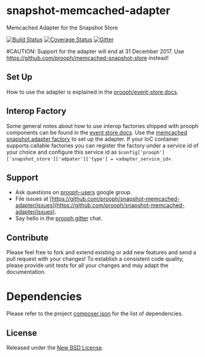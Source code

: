 # snapshot-memcached-adapter

Memcached Adapter for the Snapshot Store

[![Build Status](https://travis-ci.org/prooph/snapshot-memcached-adapter.svg?branch=master)](https://travis-ci.org/prooph/snapshot-memcached-adapter)
[![Coverage Status](https://coveralls.io/repos/prooph/snapshot-memcached-adapter/badge.svg?branch=master&service=github)](https://coveralls.io/github/prooph/snapshot-memcached-adapter?branch=master)
[![Gitter](https://badges.gitter.im/Join%20Chat.svg)](https://gitter.im/prooph/improoph)

#CAUTION: Support for the adapter will end at 31 December 2017. Use https://github.com/prooph/memcached-snapshot-store instead!

## Set Up

How to use the adapter is explained in the [prooph/event-store docs](https://github.com/prooph/event-store/blob/master/docs/snapshots.md).

## Interop Factory

Some general notes about how to use interop factories shipped with prooph components can be found in the [event store docs](https://github.com/prooph/event-store/blob/master/docs/interop_factories.md).
Use the [memcached snapshot adapter factory](src/Container/MemcachedSnapshotAdapterFactory.php) to set up the adapter. If your IoC container supports callable factories
you can register the factory under a service id of your choice and configure this service id as `$config['prooph']['snapshot_store']['adpater']['type'] = <adapter_service_id>`.

Support
-------

- Ask questions on [prooph-users](https://groups.google.com/forum/?hl=de#!forum/prooph) google group.
- File issues at [https://github.com/prooph/snapshot-memcached-adapter/issues](https://github.com/prooph/snapshot-memcached-adapter/issues).
- Say hello in the [prooph gitter](https://gitter.im/prooph/improoph) chat.

Contribute
----------

Please feel free to fork and extend existing or add new features and send a pull request with your changes!
To establish a consistent code quality, please provide unit tests for all your changes and may adapt the documentation.

# Dependencies

Please refer to the project [composer.json](composer.json) for the list of dependencies.

License
-------

Released under the [New BSD License](LICENSE).
